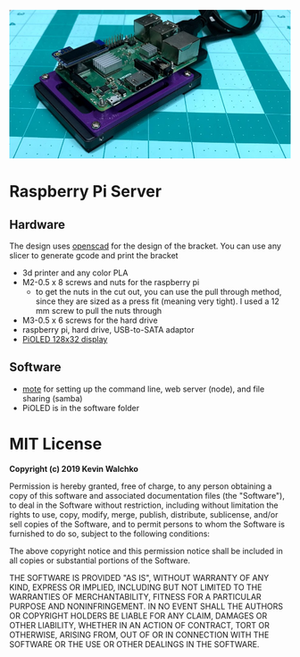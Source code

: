 ![](pics/server-2.png)

# Raspberry Pi Server

## Hardware

The design uses [openscad](www.openscad.org) for the design of the bracket.
You can use any slicer to generate gcode and print the bracket

- 3d printer and any color PLA
- M2-0.5 x 8 screws and nuts for the raspberry pi
    - to get the nuts in the cut out, you can use the pull through method, since
    they are sized as a press fit (meaning very tight). I used a 12 mm screw
    to pull the nuts through
- M3-0.5 x 6 screws for the hard drive
- raspberry pi, hard drive, USB-to-SATA adaptor
- [PiOLED 128x32 display](https://www.adafruit.com/product/3527)

## Software

- [mote](https://github.com/MomsFriendlyRobotCompany/mote) for setting up the
command line, web server (node), and file sharing (samba)
- PiOLED is in the software folder

# MIT License

**Copyright (c) 2019 Kevin Walchko**

Permission is hereby granted, free of charge, to any person obtaining a copy
of this software and associated documentation files (the "Software"), to deal
in the Software without restriction, including without limitation the rights
to use, copy, modify, merge, publish, distribute, sublicense, and/or sell
copies of the Software, and to permit persons to whom the Software is
furnished to do so, subject to the following conditions:

The above copyright notice and this permission notice shall be included in all
copies or substantial portions of the Software.

THE SOFTWARE IS PROVIDED "AS IS", WITHOUT WARRANTY OF ANY KIND, EXPRESS OR
IMPLIED, INCLUDING BUT NOT LIMITED TO THE WARRANTIES OF MERCHANTABILITY,
FITNESS FOR A PARTICULAR PURPOSE AND NONINFRINGEMENT. IN NO EVENT SHALL THE
AUTHORS OR COPYRIGHT HOLDERS BE LIABLE FOR ANY CLAIM, DAMAGES OR OTHER
LIABILITY, WHETHER IN AN ACTION OF CONTRACT, TORT OR OTHERWISE, ARISING FROM,
OUT OF OR IN CONNECTION WITH THE SOFTWARE OR THE USE OR OTHER DEALINGS IN THE
SOFTWARE.
